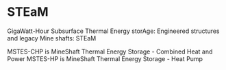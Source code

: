 # STEaM
GigaWatt-Hour Subsurface Thermal Energy storAge: Engineered structures and legacy Mine shafts: STEaM



MSTES-CHP is MineShaft Thermal Energy Storage - Combined Heat and Power
MSTES-HP is MineShaft Thermal Energy Storage - Heat Pump
